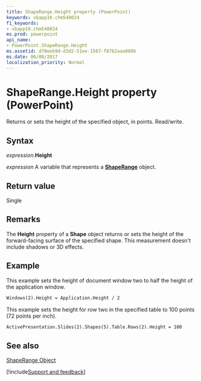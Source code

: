 ```yaml
---
title: ShapeRange.Height property (PowerPoint)
keywords: vbapp10.chm548024
f1_keywords:
- vbapp10.chm548024
ms.prod: powerpoint
api_name:
- PowerPoint.ShapeRange.Height
ms.assetid: d70eeb9d-d3d2-51ee-1567-f8762aaa089b
ms.date: 06/08/2017
localization_priority: Normal
---
```



# ShapeRange.Height property (PowerPoint)

Returns or sets the height of the specified object, in points. Read/write.


## Syntax

_expression_.**Height**

 _expression_ A variable that represents a **[ShapeRange](PowerPoint.ShapeRange.md)** object.


## Return value

Single


## Remarks

The  **Height** property of a **Shape** object returns or sets the height of the forward-facing surface of the specified shape. This measurement doesn't include shadows or 3D effects.


## Example

This example sets the height of document window two to half the height of the application window.


```vb
Windows(2).Height = Application.Height / 2
```

This example sets the height for row two in the specified table to 100 points (72 points per inch).




```vb
ActivePresentation.Slides(2).Shapes(5).Table.Rows(2).Height = 100
```


## See also


[ShapeRange Object](PowerPoint.ShapeRange.md)

[!include[Support and feedback](~/includes/feedback-boilerplate.md)]